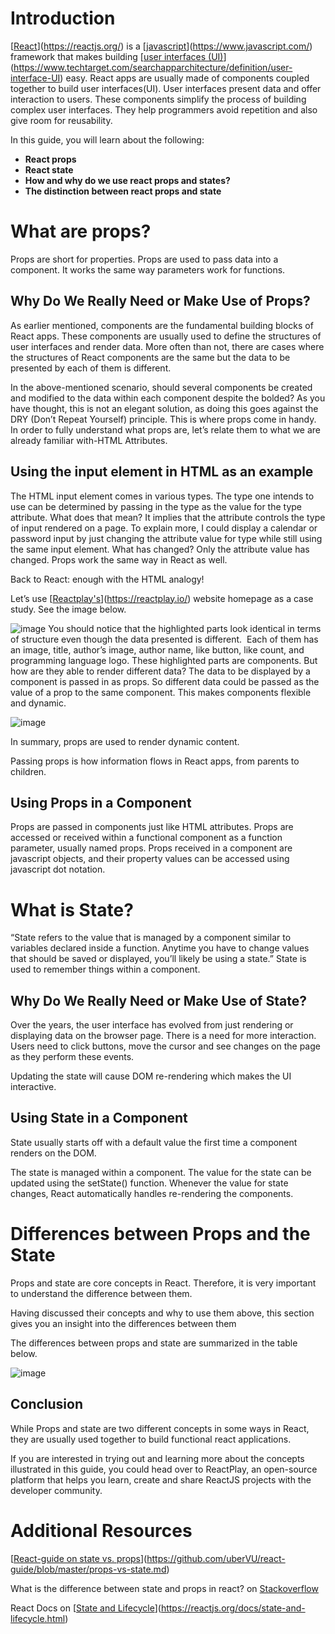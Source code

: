 # **Introduction**

[[React](https://reactjs.org/)](https://reactjs.org/) is a [[javascript](https://www.javascript.com/)](https://www.javascript.com/) framework that makes building [[user interfaces (UI)](https://www.techtarget.com/searchapparchitecture/definition/user-interface-UI)](https://www.techtarget.com/searchapparchitecture/definition/user-interface-UI) easy. React apps are usually made of components coupled together to build user interfaces(UI). User interfaces present data and offer interaction to users. These components simplify the process of building complex user interfaces. They help programmers avoid repetition and also give room for reusability.

In this guide, you will learn about the following:

- **React props**
- **React state**
- **How and why do we use react props and states?**
- **The distinction between react props and state**

# What are props?

Props are short for properties. Props are used to pass data into a component. It works the same way parameters work for functions.

## Why Do We Really Need or Make Use of Props?

As earlier mentioned, components are the fundamental building blocks of React apps. These components are usually used to define the structures of user interfaces and render data. More often than not, there are cases where the structures of React components are the same but the data to be presented by each of them is different.

In the above-mentioned scenario, should several components be created and modified to the data within each component despite the bolded? As you have thought, this is not an elegant solution, as doing this goes against the DRY (Don’t Repeat Yourself) principle. This is where props come in handy. In order to fully understand what props are, let’s relate them to what we are already familiar with-HTML Attributes.

## Using the input element in HTML as an example

The HTML input element comes in various types. The type one intends to use can be determined by passing in the type as the value for the type attribute. What does that mean? It implies that the attribute controls the type of input rendered on a page. To explain more, I could display a calendar or password input by just changing the attribute value for type while still using the same input element. What has changed? Only the attribute value has changed. Props work the same way in React as well.

Back to React: enough with the HTML analogy!

Let’s use [[Reactplay's](https://reactplay.io/)](https://reactplay.io/) website homepage as a case study. See the image below.

![image](https://user-images.githubusercontent.com/67077455/204149665-197a8d4f-890e-4c46-ac06-87b9a713074e.png)
You should notice that the highlighted parts look identical in terms of structure even though the data presented is different.  Each of them has an image, title, author’s image, author name, like button, like count, and programming language logo. These highlighted parts are components. But how are they able to render different data? The data to be displayed by a component is passed in as props. So different data could be passed as the value of a prop to the same component. This makes components flexible and dynamic.

![image](https://user-images.githubusercontent.com/67077455/204149703-5acd5368-98cf-4784-a162-9e180c9226a7.png)

In summary, props are used to render dynamic content.

Passing props is how information flows in React apps, from parents to children.

## Using Props in a Component

Props are passed in components just like HTML attributes. Props are accessed or received within a functional component as a function parameter, usually named props. Props received in a component are javascript objects, and their property values can be accessed using javascript dot notation.

# What is State?

“State refers to the value that is managed by a component similar to variables declared inside a function. Anytime you have to change values that should be saved or displayed, you’ll likely be using a state.” State is used to remember things within a component.

## Why Do We Really Need or Make Use of State?

Over the years, the user interface has evolved from just rendering or displaying data on the browser page. There is a need for more interaction. Users need to click buttons, move the cursor and see changes on the page as they perform these events.

Updating the state will cause DOM re-rendering which makes the UI interactive.

## Using State in a Component

State usually starts off with a default value the first time a component renders on the DOM.

The state is managed within a component. The value for the state can be updated using the setState() function. Whenever the value for state changes, React automatically handles re-rendering the components.

# Differences between Props and the State

Props and state are core concepts in React. Therefore, it is very important to understand the difference between them.

Having discussed their concepts and why to use them above, this section gives you an insight into the differences between them

The differences between props and state are summarized in the table below.

![image](https://user-images.githubusercontent.com/67077455/204149740-df92ffdc-c3c5-4306-b6f1-6a9ce2615c47.png)

## Conclusion

While Props and state are two different concepts in some ways in React, they are usually used together to build functional react applications.

If you are interested in trying out and learning more about the concepts illustrated in this guide, you could head over to ReactPlay, an open-source platform that helps you learn, create and share ReactJS projects with the developer community.

# Additional Resources

[[React-guide on state vs. props](https://github.com/uberVU/react-guide/blob/master/props-vs-state.md)](https://github.com/uberVU/react-guide/blob/master/props-vs-state.md)

What is the difference between state and props in react? on [Stackoverflow](https://stackoverflow.com/questions/27991366/what-is-the-difference-between-state-and-props-in-react#:~:text=props%20are%20passed%20via%20component,the%20UI%20when%20values%20changes.)

React Docs on [[State and Lifecycle](https://reactjs.org/docs/state-and-lifecycle.html)](https://reactjs.org/docs/state-and-lifecycle.html)
